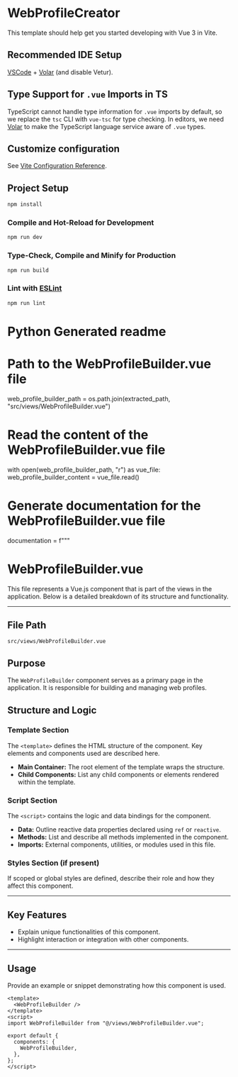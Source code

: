 # WebProfileCreator

This template should help get you started developing with Vue 3 in Vite.

## Recommended IDE Setup

[VSCode](https://code.visualstudio.com/) + [Volar](https://marketplace.visualstudio.com/items?itemName=Vue.volar) (and disable Vetur).

## Type Support for `.vue` Imports in TS

TypeScript cannot handle type information for `.vue` imports by default, so we replace the `tsc` CLI with `vue-tsc` for type checking. In editors, we need [Volar](https://marketplace.visualstudio.com/items?itemName=Vue.volar) to make the TypeScript language service aware of `.vue` types.

## Customize configuration

See [Vite Configuration Reference](https://vitejs.dev/config/).

## Project Setup

```sh
npm install
```

### Compile and Hot-Reload for Development

```sh
npm run dev
```

### Type-Check, Compile and Minify for Production

```sh
npm run build
```

### Lint with [ESLint](https://eslint.org/)

```sh
npm run lint
```


# Python Generated readme

# Path to the WebProfileBuilder.vue file
web_profile_builder_path = os.path.join(extracted_path, "src/views/WebProfileBuilder.vue")

# Read the content of the WebProfileBuilder.vue file
with open(web_profile_builder_path, "r") as vue_file:
    web_profile_builder_content = vue_file.read()

# Generate documentation for the WebProfileBuilder.vue file
documentation = f"""
# WebProfileBuilder.vue

This file represents a Vue.js component that is part of the views in the application. Below is a detailed breakdown of its structure and functionality.

---

## File Path

`src/views/WebProfileBuilder.vue`

## Purpose

The `WebProfileBuilder` component serves as a primary page in the application. It is responsible for building and managing web profiles.

## Structure and Logic

### Template Section

The `<template>` defines the HTML structure of the component. Key elements and components used are described here.

- **Main Container:** The root element of the template wraps the structure.
- **Child Components:** List any child components or elements rendered within the template.

### Script Section

The `<script>` contains the logic and data bindings for the component.

- **Data:** Outline reactive data properties declared using `ref` or `reactive`.
- **Methods:** List and describe all methods implemented in the component.
- **Imports:** External components, utilities, or modules used in this file.

### Styles Section (if present)

If scoped or global styles are defined, describe their role and how they affect this component.

---

## Key Features

- Explain unique functionalities of this component.
- Highlight interaction or integration with other components.

---

## Usage

Provide an example or snippet demonstrating how this component is used.

```vue
<template>
  <WebProfileBuilder />
</template>
<script>
import WebProfileBuilder from "@/views/WebProfileBuilder.vue";

export default {
  components: {
    WebProfileBuilder,
  },
};
</script>
